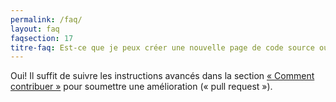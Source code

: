 ```yaml
---
permalink: /faq/
layout: faq
faqsection: 17
titre-faq: Est-ce que je peux créer une nouvelle page de code source ou de documentation ?
---
```


Oui! Il suffit de suivre les instructions avancés dans la section [« Comment contribuer »](/site-web/contribuer) pour soumettre une amélioration (« pull request »).
